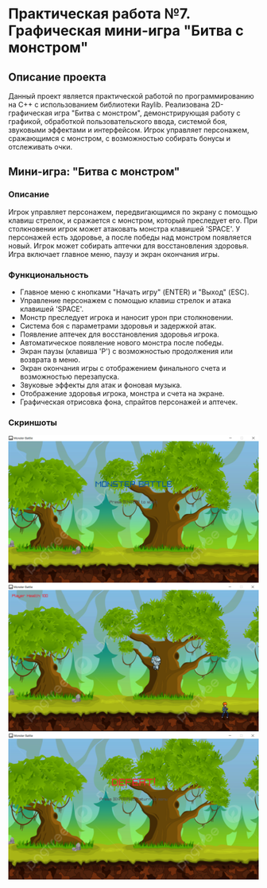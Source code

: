 
# Практическая работа №7. Графическая мини-игра "Битва с монстром"

## Описание проекта

Данный проект является практической работой по программированию на C++ с использованием библиотеки Raylib. Реализована 2D-графическая игра "Битва с монстром", демонстрирующая работу с графикой, обработкой пользовательского ввода, системой боя, звуковыми эффектами и интерфейсом. Игрок управляет персонажем, сражающимся с монстром, с возможностью собирать бонусы и отслеживать очки.

## Мини-игра: "Битва с монстром"

### Описание

Игрок управляет персонажем, передвигающимся по экрану с помощью клавиш стрелок, и сражается с монстром, который преследует его. При столкновении игрок может атаковать монстра клавишей 'SPACE'. У персонажей есть здоровье, а после победы над монстром появляется новый. Игрок может собирать аптечки для восстановления здоровья. Игра включает главное меню, паузу и экран окончания игры.

### Функциональность

- Главное меню с кнопками "Начать игру" (ENTER) и "Выход" (ESC).
- Управление персонажем с помощью клавиш стрелок и атака клавишей 'SPACE'.
- Монстр преследует игрока и наносит урон при столкновении.
- Система боя с параметрами здоровья и задержкой атак.
- Появление аптечек для восстановления здоровья игрока.
- Автоматическое появление нового монстра после победы.
- Экран паузы (клавиша 'P') с возможностью продолжения или возврата в меню.
- Экран окончания игры с отображением финального счета и возможностью перезапуска.
- Звуковые эффекты для атак и фоновая музыка.
- Отображение здоровья игрока, монстра и счета на экране.
- Графическая отрисовка фона, спрайтов персонажей и аптечек.

### Скриншоты

<img src="Screenshots/StartMenu.PNG" alt="Главное меню">
<img src="Screenshots/Game.PNG" alt="Игровой процесс">
<img src="Screenshots/lose.PNG" alt="Экран окончания игры">

